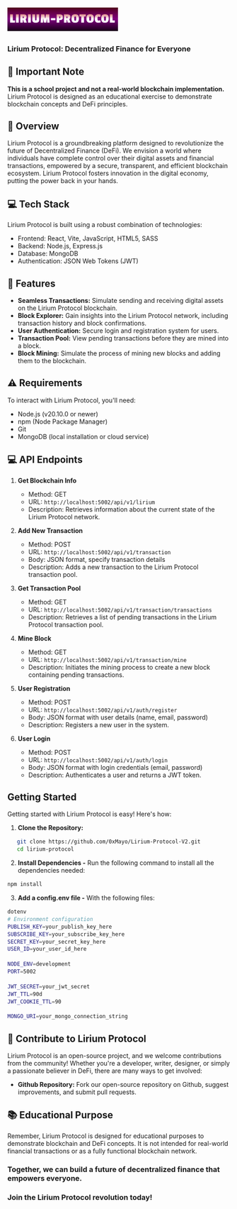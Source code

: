 # <img src="Lirium-frontend\src\assets\Lirium-Protocol-Logo.png" alt="Lirium Protocol Logo" width="250px"> 

### **Lirium Protocol: Decentralized Finance for Everyone**

## 📢 Important Note

**This is a school project and not a real-world blockchain implementation.** Lirium Protocol is designed as an educational exercise to demonstrate blockchain concepts and DeFi principles.

## 👋 Overview

Lirium Protocol is a groundbreaking platform designed to revolutionize the future of Decentralized Finance (DeFi). We envision a world where individuals have complete control over their digital assets and financial transactions, empowered by a secure, transparent, and efficient blockchain ecosystem. Lirium Protocol fosters innovation in the digital economy, putting the power back in your hands.

## 💻 Tech Stack

Lirium Protocol is built using a robust combination of technologies:

- Frontend: React, Vite, JavaScript, HTML5, SASS
- Backend: Node.js, Express.js
- Database: MongoDB
- Authentication: JSON Web Tokens (JWT)

## 🌟 Features

- **Seamless Transactions:** Simulate sending and receiving digital assets on the Lirium Protocol blockchain.
- **Block Explorer:** Gain insights into the Lirium Protocol network, including transaction history and block confirmations.
- **User Authentication:** Secure login and registration system for users.
- **Transaction Pool:** View pending transactions before they are mined into a block.
- **Block Mining:** Simulate the process of mining new blocks and adding them to the blockchain.

##  ⚠️ Requirements

To interact with Lirium Protocol, you'll need:

- Node.js (v20.10.0 or newer)
- npm (Node Package Manager)
- Git
- MongoDB (local installation or cloud service)

## 💻 API Endpoints

1. **Get Blockchain Info**
   - Method: GET
   - URL: `http://localhost:5002/api/v1/lirium`
   - Description: Retrieves information about the current state of the Lirium Protocol network.

2. **Add New Transaction**
   - Method: POST
   - URL: `http://localhost:5002/api/v1/transaction`
   - Body: JSON format, specify transaction details
   - Description: Adds a new transaction to the Lirium Protocol transaction pool.

3. **Get Transaction Pool**
   - Method: GET
   - URL: `http://localhost:5002/api/v1/transaction/transactions`
   - Description: Retrieves a list of pending transactions in the Lirium Protocol transaction pool.

4. **Mine Block**
   - Method: GET
   - URL: `http://localhost:5002/api/v1/transaction/mine`
   - Description: Initiates the mining process to create a new block containing pending transactions.

5. **User Registration**
   - Method: POST
   - URL: `http://localhost:5002/api/v1/auth/register`
   - Body: JSON format with user details (name, email, password)
   - Description: Registers a new user in the system.

6. **User Login**
   - Method: POST
   - URL: `http://localhost:5002/api/v1/auth/login`
   - Body: JSON format with login credentials (email, password)
   - Description: Authenticates a user and returns a JWT token.


##  Getting Started

Getting started with Lirium Protocol is easy! Here's how:

1. **Clone the Repository:**

```bash
   git clone https://github.com/0xMayo/Lirium-Protocol-V2.git
   cd lirium-protocol
```

2. **Install Dependencies -** Run the following command to install all the dependencies needed:

```bash
npm install
```

3. **Add a config.env file -** With the following files: 

```bash
dotenv
# Environment configuration
PUBLISH_KEY=your_publish_key_here
SUBSCRIBE_KEY=your_subscribe_key_here
SECRET_KEY=your_secret_key_here
USER_ID=your_user_id_here

NODE_ENV=development
PORT=5002

JWT_SECRET=your_jwt_secret
JWT_TTL=90d
JWT_COOKIE_TTL=90

MONGO_URI=your_mongo_connection_string
```

## 🤝 Contribute to Lirium Protocol

Lirium Protocol is an open-source project, and we welcome contributions from the community! Whether you're a developer, writer, designer, or simply a passionate believer in DeFi, there are many ways to get involved:

* **Github Repository:** Fork our open-source repository on Github, suggest improvements, and submit pull requests.

## 📚 Educational Purpose

Remember, Lirium Protocol is designed for educational purposes to demonstrate blockchain and DeFi concepts. It is not intended for real-world financial transactions or as a fully functional blockchain network.

### Together, we can build a future of decentralized finance that empowers everyone. 

### Join the Lirium Protocol revolution today! 